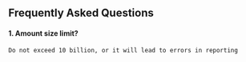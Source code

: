## Frequently Asked Questions

#### 1. Amount size limit?

```
Do not exceed 10 billion, or it will lead to errors in reporting
```